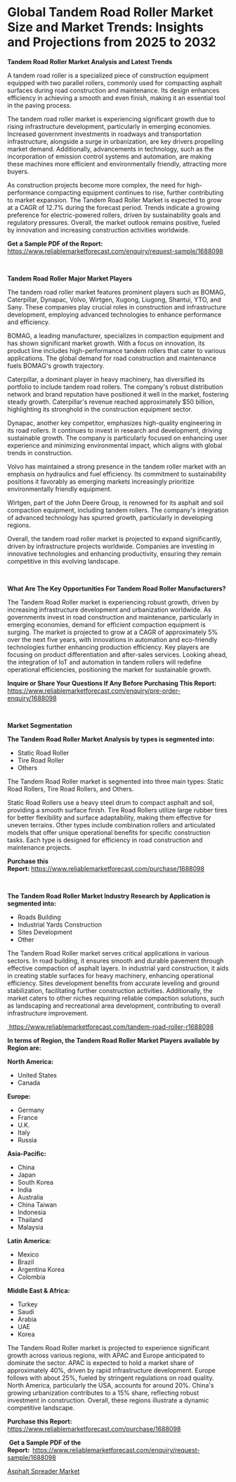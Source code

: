 <p><h1>Global Tandem Road Roller Market Size and Market Trends: Insights and Projections from 2025 to 2032</h1></p><p><strong>Tandem Road Roller Market Analysis and Latest Trends</strong></p>
<p><p>A tandem road roller is a specialized piece of construction equipment equipped with two parallel rollers, commonly used for compacting asphalt surfaces during road construction and maintenance. Its design enhances efficiency in achieving a smooth and even finish, making it an essential tool in the paving process.</p><p>The tandem road roller market is experiencing significant growth due to rising infrastructure development, particularly in emerging economies. Increased government investments in roadways and transportation infrastructure, alongside a surge in urbanization, are key drivers propelling market demand. Additionally, advancements in technology, such as the incorporation of emission control systems and automation, are making these machines more efficient and environmentally friendly, attracting more buyers.</p><p>As construction projects become more complex, the need for high-performance compacting equipment continues to rise, further contributing to market expansion. The Tandem Road Roller Market is expected to grow at a CAGR of 12.7% during the forecast period. Trends indicate a growing preference for electric-powered rollers, driven by sustainability goals and regulatory pressures. Overall, the market outlook remains positive, fueled by innovation and increasing construction activities worldwide.</p></p>
<p><strong>Get a Sample PDF of the Report:&nbsp;</strong> <a href="https://www.reliablemarketforecast.com/enquiry/request-sample/1688098?utm_campaign=1130&utm_medium=2&utm_source=Github&utm_content=ia&utm_term=16022025&utm_id=tandem-road-roller">https://www.reliablemarketforecast.com/enquiry/request-sample/1688098</a></p>
<p>&nbsp;</p>
<p><strong>Tandem Road Roller Major Market Players</strong></p>
<p><p>The tandem road roller market features prominent players such as BOMAG, Caterpillar, Dynapac, Volvo, Wirtgen, Xugong, Liugong, Shantui, YTO, and Sany. These companies play crucial roles in construction and infrastructure development, employing advanced technologies to enhance performance and efficiency.</p><p>BOMAG, a leading manufacturer, specializes in compaction equipment and has shown significant market growth. With a focus on innovation, its product line includes high-performance tandem rollers that cater to various applications. The global demand for road construction and maintenance fuels BOMAG's growth trajectory.</p><p>Caterpillar, a dominant player in heavy machinery, has diversified its portfolio to include tandem road rollers. The company's robust distribution network and brand reputation have positioned it well in the market, fostering steady growth. Caterpillar's revenue reached approximately $50 billion, highlighting its stronghold in the construction equipment sector.</p><p>Dynapac, another key competitor, emphasizes high-quality engineering in its road rollers. It continues to invest in research and development, driving sustainable growth. The company is particularly focused on enhancing user experience and minimizing environmental impact, which aligns with global trends in construction.</p><p>Volvo has maintained a strong presence in the tandem roller market with an emphasis on hydraulics and fuel efficiency. Its commitment to sustainability positions it favorably as emerging markets increasingly prioritize environmentally friendly equipment.</p><p>Wirtgen, part of the John Deere Group, is renowned for its asphalt and soil compaction equipment, including tandem rollers. The company's integration of advanced technology has spurred growth, particularly in developing regions.</p><p>Overall, the tandem road roller market is projected to expand significantly, driven by infrastructure projects worldwide. Companies are investing in innovative technologies and enhancing productivity, ensuring they remain competitive in this evolving landscape.</p></p>
<p>&nbsp;</p>
<p><strong>What Are The Key Opportunities For Tandem Road Roller Manufacturers?</strong></p>
<p><p>The Tandem Road Roller market is experiencing robust growth, driven by increasing infrastructure development and urbanization worldwide. As governments invest in road construction and maintenance, particularly in emerging economies, demand for efficient compaction equipment is surging. The market is projected to grow at a CAGR of approximately 5% over the next five years, with innovations in automation and eco-friendly technologies further enhancing production efficiency. Key players are focusing on product differentiation and after-sales services. Looking ahead, the integration of IoT and automation in tandem rollers will redefine operational efficiencies, positioning the market for sustainable growth.</p></p>
<p><strong>Inquire or Share Your Questions If Any Before Purchasing This Report:</strong> <a href="https://www.reliablemarketforecast.com/enquiry/pre-order-enquiry/1688098?utm_campaign=1130&utm_medium=2&utm_source=Github&utm_content=ia&utm_term=16022025&utm_id=tandem-road-roller">https://www.reliablemarketforecast.com/enquiry/pre-order-enquiry/1688098</a></p>
<p>&nbsp;</p>
<p><strong>Market Segmentation</strong></p>
<p><strong>The Tandem Road Roller Market Analysis by types is segmented into:</strong></p>
<p><ul><li>Static Road Roller</li><li>Tire Road Roller</li><li>Others</li></ul></p>
<p><p>The Tandem Road Roller market is segmented into three main types: Static Road Rollers, Tire Road Rollers, and Others. </p><p>Static Road Rollers use a heavy steel drum to compact asphalt and soil, providing a smooth surface finish. Tire Road Rollers utilize large rubber tires for better flexibility and surface adaptability, making them effective for uneven terrains. Other types include combination rollers and articulated models that offer unique operational benefits for specific construction tasks. Each type is designed for efficiency in road construction and maintenance projects.</p></p>
<p><strong>Purchase this Report:&nbsp;</strong><a href="https://www.reliablemarketforecast.com/purchase/1688098?utm_campaign=1130&utm_medium=2&utm_source=Github&utm_content=ia&utm_term=16022025&utm_id=tandem-road-roller">https://www.reliablemarketforecast.com/purchase/1688098</a></p>
<p>&nbsp;</p>
<p><strong>The Tandem Road Roller Market Industry Research by Application is segmented into:</strong></p>
<p><ul><li>Roads Building</li><li>Industrial Yards Construction</li><li>Sites Development</li><li>Other</li></ul></p>
<p><p>The Tandem Road Roller market serves critical applications in various sectors. In road building, it ensures smooth and durable pavement through effective compaction of asphalt layers. In industrial yard construction, it aids in creating stable surfaces for heavy machinery, enhancing operational efficiency. Sites development benefits from accurate leveling and ground stabilization, facilitating further construction activities. Additionally, the market caters to other niches requiring reliable compaction solutions, such as landscaping and recreational area development, contributing to overall infrastructure improvement.</p></p>
<p><a href="https://www.reliablemarketforecast.com/tandem-road-roller-r1688098?utm_campaign=1130&utm_medium=2&utm_source=Github&utm_content=ia&utm_term=16022025&utm_id=tandem-road-roller">&nbsp;https://www.reliablemarketforecast.com/tandem-road-roller-r1688098</a></p>
<p><strong>In terms of Region, the Tandem Road Roller Market Players available by Region are:</strong></p>
<p>
    <p> <strong> North America: </strong>
        <ul>
            <li>United States</li>
            <li>Canada</li>
        </ul>
        </p> 
    <p> <strong> Europe: </strong>
        <ul>
            <li>Germany</li>
            <li>France</li>
            <li>U.K.</li>
            <li>Italy</li>
            <li>Russia</li>
        </ul>
        </p> 
    <p> <strong> Asia-Pacific: </strong>
        <ul>
            <li>China</li>
            <li>Japan</li>
            <li>South Korea</li>
            <li>India</li>
            <li>Australia</li>
            <li>China Taiwan</li>
            <li>Indonesia</li>
            <li>Thailand</li>
            <li>Malaysia</li>
        </ul>
        </p> 
    <p> <strong> Latin America: </strong>
        <ul>
            <li>Mexico</li>
            <li>Brazil</li>
            <li>Argentina Korea</li>
            <li>Colombia</li>
        </ul>
        </p> 
    <p> <strong> Middle East & Africa: </strong>
        <ul>
            <li>Turkey</li>
            <li>Saudi</li>
            <li>Arabia</li>
            <li>UAE</li>
            <li>Korea</li>
        </ul>
    </p>
    </p>
<p><p>The Tandem Road Roller market is projected to experience significant growth across various regions, with APAC and Europe anticipated to dominate the sector. APAC is expected to hold a market share of approximately 40%, driven by rapid infrastructure development. Europe follows with about 25%, fueled by stringent regulations on road quality. North America, particularly the USA, accounts for around 20%. China's growing urbanization contributes to a 15% share, reflecting robust investment in construction. Overall, these regions illustrate a dynamic competitive landscape.</p></p>
<p><strong>Purchase this Report: </strong><a href="https://www.reliablemarketforecast.com/purchase/1688098?utm_campaign=1130&utm_medium=2&utm_source=Github&utm_content=ia&utm_term=16022025&utm_id=tandem-road-roller">https://www.reliablemarketforecast.com/purchase/1688098</a></p>
<p>&nbsp;<strong>Get a Sample PDF of the Report:&nbsp;&nbsp;</strong><a href="https://www.reliablemarketforecast.com/enquiry/request-sample/1688098?utm_campaign=1130&utm_medium=2&utm_source=Github&utm_content=ia&utm_term=16022025&utm_id=tandem-road-roller">https://www.reliablemarketforecast.com/enquiry/request-sample/1688098</a></p>
<p><strong></strong></p>
<p><p><a href="https://github.com/RickHolmes3/Market-Research-Report-List-7/blob/main/asphalt-spreader-market.md?utm_campaign=1130&utm_medium=2&utm_source=Github&utm_content=ia&utm_term=16022025&utm_id=tandem-road-roller">Asphalt Spreader Market</a></p></p>